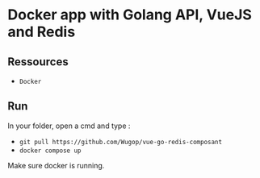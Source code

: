 # Docker app with Golang API, VueJS and Redis 

## Ressources
- `Docker`

## Run
In your folder, open a cmd and type :
-   `git pull https://github.com/Wugop/vue-go-redis-composant`
- `docker compose up`

Make sure docker is running.

